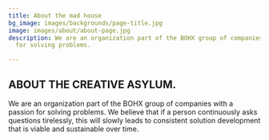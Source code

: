 ```yaml
---
title: About the mad house
bg_image: images/backgrounds/page-title.jpg
image: images/about/about-page.jpg
description: We are an organization part of the BOHX group of companies with a passion
  for solving problems.

---
```

## ABOUT THE CREATIVE ASYLUM.

We are an organization part of the BOHX group of companies with a passion for solving problems. We believe that if a person continuously asks questions tirelessly, this will slowly leads to consistent solution development that is viable and sustainable over time.